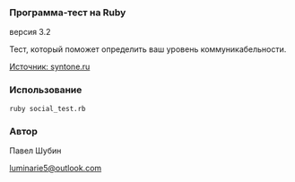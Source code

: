 ### Программа-тест на Ruby
версия 3.2

Тест, который поможет определить ваш уровень коммуникабельности.

[Источник: syntone.ru](http://syntone.ru/psytesty/vash-uroven-obshhitelnosti/)

### Использование
`ruby social_test.rb`

### Автор
Павел Шубин

luminarie5@outlook.com
